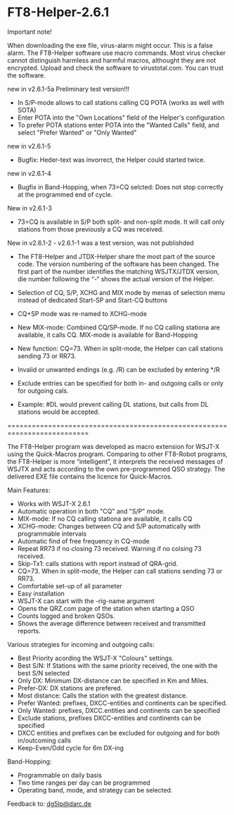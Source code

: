 # FT8-Helper-2.6.1
Important note!

When downloading the exe file, virus-alarm might occur. This is a false alarm. The FT8-Helper software use macro commands. Most virus checker cannot distinguish harmless and harmful macros, althought they are not encrypted. Upload and check the software to virustotal.com. You can trust the software.

new in v2.6.1-5a  Preliminary test version!!!
- In S/P-mode allows to call stations calling CQ POTA (works as well with SOTA)
- Enter POTA into the "Own Locations" field of the Helper's configuration
- To prefer POTA stations enter POTA into the "Wanted Calls" field, and select "Prefer Wanted" or "Only Wanted"

new in v2.6.1-5
- Bugfix: Heder-text was invorrect, the Helper could started twice.

new in v2.6.1-4
- Bugfix in Band-Hopping, when 73=CQ selcted: Does not stop correctly at the programmed end of cycle.

New in v2.6.1-3
-  73=CQ is available in S/P both split- and non-split mode. It will call only stations from those previously a CQ was received.

New in v2.6.1-2  - v2.6.1-1 was a test version, was not publishded
- The FT8-Helper and JTDX-Helper share the most part of the source code. The version numbering of the software has been changed. The first part of the number identifies the matching WSJTX/JTDX version, die number following the “-“ shows the actual version of the Helper. 

- Selection of CQ, S/P, XCHG and MIX mode by menas of selection menu instead of dedicated Start-SP and Start-CQ buttons
- CQ+SP mode was re-named to XCHG-mode
- New MIX-mode: Combined CQ/SP-mode. If no CQ calling stationa are available, it calls CQ. MIX-mode is available for Band-Hopping
- New function: CQ=73. When in split-mode, the Helper can call stations sending 73 or RR73.
- Invalid or unwanted endings (e.g. /R) can be excluded by entering */R
- Exclude entries can be specified for both in- and outgoing calls or only for outgoing cals. 
- Example: #DL would prevent calling DL stations, but calls from DL stations would be accepted.
 
==========================================================================

The FT8-Helper program was developed as macro extension for WSJT-X using the Quick-Macros program. Comparing to other FT8-Robot programs, the FT8-Helper is more “intelligent”, it interprets the received messages of WSJTX and acts according to the own pre-programmed QSO strategy. The delivered EXE file contains the licence for Quick-Macros.

Main Features:

- Works with WSJT-X 2.6.1
- Automatic operation in both "CQ" and "S/P" mode.
- MIX-mode: If no CQ calling stationa are available, it calls CQ
- XCHG-mode: Changes between CQ and S/P automatically with programmable intervals
- Automatic find of free frequency in CQ-mode
- Repeat RR73 if no closing 73 received. Warning if no colsing 73 received.
- Skip-Tx1: calls stations with report instead of QRA-grid.
- CQ=73. When in split-mode, the Helper can call stations sending 73 or RR73.
- Comfortable set-up of all parameter
- Easy installation
- WSJT-X can start with the -rig-name argument
- Opens the QRZ.com page of the station when starting a QSO
- Counts logged and broken QSOs.
- Shows the average difference between received and transmitted reports.

Various strategies for incoming and outgoing calls:

- Best Priority acording the WSJT-X "Colours" settings.
- Best S/N: If Stations with the same priority received, the one with the best S/N selected
- Only DX: Minimum DX-distance can be specified in Km and Miles.
- Prefer-DX: DX stations are prefered.
- Most distance: Calls the station with the greatest distance.
- Prefer Wanted: prefixes, DXCC-entities and continents can be specified.
- Only Wanted: prefixes, DXCC.entities and continents can be specified
- Exclude stations, prefixes DXCC-entities and continents can be specified
- DXCC entities and prefixes can be excluded for outgoing and for both in/outcoming calls
- Keep-Even/Odd cycle for 6m DX-ing

Band-Hopping:

- Programmable on daily basis
- Two time ranges per day can be programmed
- Operating band, mode, and strategy can be selected.

Feedback to: dg5lp@darc.de
